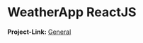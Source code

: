 # WeatherApp ReactJS

<strong>Project-Link:</strong>  <a HREF="https://app.netlify.com/sites/weather-app-reactjs99/settings/general">General</A>

